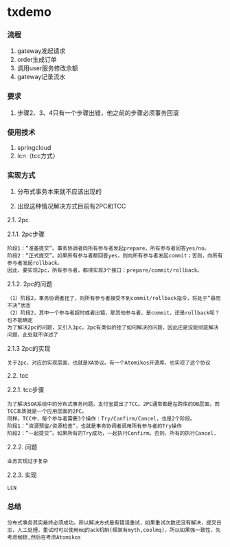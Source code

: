 txdemo
==============

### 流程

1. gateway发起请求
2. order生成订单
3. 调用user服务修改余额
4. gateway记录流水

### 要求

1. 步骤2、3、4只有一个步骤出错，他之前的步骤必须事务回滚

### 使用技术

1. springcloud
2. lcn（tcc方式）

### 实现方式

1. 分布式事务本来就不应该出现的

2. 出现这种情况解决方式目前有2PC和TCC

2.1. 2pc

2.1.1. 2pc步骤
    
    阶段1：“准备提交”。事务协调者向所有参与者发起prepare，所有参与者回答yes/no。 
    阶段2：“正式提交”。如果所有参与者都回答yes，则向所有参与者发起commit；否则，向所有参与者发起rollback。 
    因此，要实现2pc，所有参与者，都得实现3个接口：prepare/commit/rollback。

2.1.2. 2pc的问题
    
    （1）阶段2，事务协调者挂了，则所有参与者接受不到commit/rollback指令，将处于“悬而不决”状态 
    （2）阶段2，其中一个参与者超时或者出错，那其他参与者，是commit，还是rollback呢？ 也不能确定
    为了解决2pc的问题，又引入3pc。3pc有类似的挂了如何解决的问题，因此还是没能彻底解决问题，此处就不详述了
    
2.1.3 2pc的实现
    
    关于2pc，对应的实现层面，也就是XA协议。有一个Atomikos开源库，也实现了这个协议

2.2. tcc

2.2.1. tcc步骤
   
    为了解决SOA系统中的分布式事务问题，支付宝提出了TCC。2PC通常都是在跨库的DB层面，而TCC本质就是一个应用层面的2PC。
    同样，TCC中，每个参与者需要3个操作：Try/Confirm/Cancel，也是2个阶段。 
    阶段1：”资源预留/资源检查“，也就是事务协调者调用所有参与者的Try操作 
    阶段2：“一起提交”。如果所有的Try成功，一起执行Confirm。否则，所有的执行Cancel.
    
2.2.2. 问题
    
    业务实现过于复杂

2.2.3. 实现
    
    LCN
    
### 总结
    
    分布式事务其实最终必须成功，所以解决方式是有错误重试，如果重试次数还没有解决，提交日志，人工处理，重试时可以使用mq的ack机制(框架有myth,coolmq)，所以如果强一致性，先考虑枷锁,然后在考虑Atomikos
    


    

